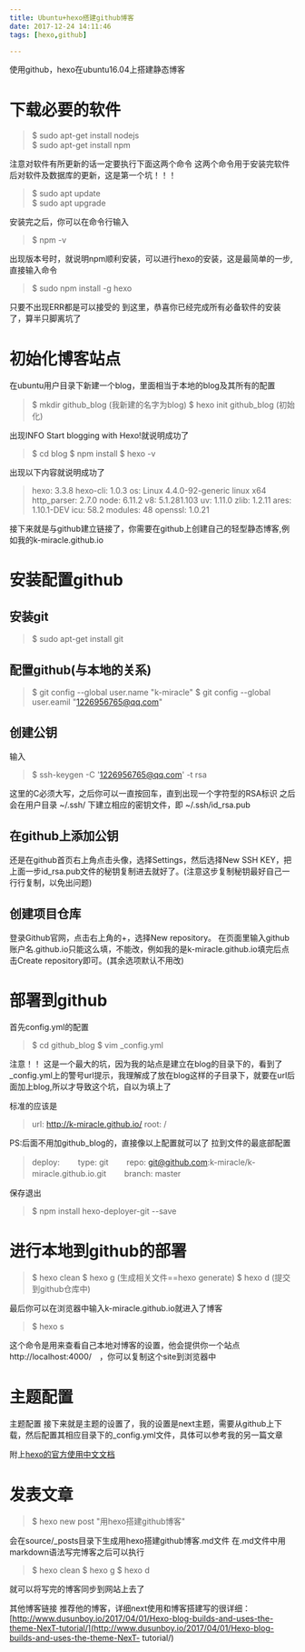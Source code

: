 ```yaml
---
title: Ubuntu+hexo搭建github博客
date: 2017-12-24 14:11:46
tags: [hexo,github]

---
```


使用github，hexo在ubuntu16.04上搭建静态博客
<!--more-->
# 下载必要的软件

>$ sudo apt-get install nodejs     
>$ sudo apt-get install npm

注意对软件有所更新的话一定要执行下面这两个命令
这两个命令用于安装完软件后对软件及数据库的更新，这是第一个坑！！！

>$ sudo apt update    
>$ sudo apt upgrade

安装完之后，你可以在命令行输入
>$ npm -v

出现版本号时，就说明npm顺利安装，可以进行hexo的安装，这是最简单的一步,直接输入命令
>$ sudo npm install -g hexo

只要不出现ERR都是可以接受的
到这里，恭喜你已经完成所有必备软件的安装了，算半只脚离坑了

# 初始化博客站点

在ubuntu用户目录下新建一个blog，里面相当于本地的blog及其所有的配置
>$ mkdir github\_blog (我新建的名字为blog)
>$ hexo init github\_blog (初始化)

出现INFO Start blogging with Hexo!就说明成功了
>$ cd blog
>$ npm install
>$ hexo -v

出现以下内容就说明成功了
>hexo: 3.3.8
>hexo-cli: 1.0.3
>os: Linux 4.4.0-92-generic linux x64
>http\_parser: 2.7.0
>node: 6.11.2
>v8: 5.1.281.103
>uv: 1.11.0
>zlib: 1.2.11
>ares: 1.10.1-DEV
>icu: 58.2
>modules: 48
>openssl: 1.0.21

接下来就是与github建立链接了，你需要在github上创建自己的轻型静态博客,例如我的k-miracle.github.io

# 安装配置github
## 安装git
>$ sudo apt-get install git

## 配置github(与本地的关系)
>$ git config --global user.name "k-miracle"
>$ git config --global user.eamil "1226956765@qq.com"

## 创建公钥
输入
>$ ssh-keygen -C '1226956765@qq.com' -t rsa

这里的C必须大写，之后你可以一直按回车，直到出现一个字符型的RSA标识
之后会在用户目录 ~/.ssh/ 下建立相应的密钥文件，即 ~/.ssh/id\_rsa.pub

## 在github上添加公钥
  还是在github首页右上角点击头像，选择Settings，然后选择New SSH KEY，把上面一步id\_rsa.pub文件的秘钥复制进去就好了。(注意这步复制秘钥最好自己一行行复制，以免出问题)

## 创建项目仓库
  登录Github官网，点击右上角的+，选择New repository。
  在页面里输入github账户名.github.io只能这么填，不能改，例如我的是k-miracle.github.io填完后点击Create repository即可。(其余选项默认不用改)

# 部署到github
首先config.yml的配置
>$ cd github\_blog
>$ vim \_config.yml

注意！！
这是一个最大的坑，因为我的站点是建立在blog的目录下的，看到了\_config.yml上的警号url提示，我理解成了放在blog这样的子目录下，就要在url后面加上blog,所以才导致这个坑，自以为填上了

标准的应该是
> url: http://k-miracle.github.io/
> root: /

PS:后面不用加github\_blog的，直接像以上配置就可以了
拉到文件的最底部配置
>deploy:
>　　type: git
>　　repo: git@github.com:k-miracle/k-miracle.github.io.git
>　　branch: master

保存退出
>$ npm install hexo-deployer-git --save

# 进行本地到github的部署
>$ hexo clean
>$ hexo g (生成相关文件==hexo generate)
>$ hexo d (提交到github仓库中)

最后你可以在浏览器中输入k-miracle.github.io就进入了博客
>$ hexo s

这个命令是用来查看自己本地对博客的设置，他会提供你一个站点　http://localhost:4000/　，你可以复制这个site到浏览器中

# 主题配置
主题配置
接下来就是主题的设置了，我的设置是next主题，需要从github上下载，然后配置其相应目录下的\_config.yml文件，具体可以参考我的另一篇文章

附上[hexo的官方使用中文文档](https://hexo.io/zh-cn/docs/)


# 发表文章
>$ hexo new post "用hexo搭建github博客"

会在source/\_posts目录下生成用hexo搭建github博客.md文件
在.md文件中用markdown语法写完博客之后可以执行

>$ hexo clean
>$ hexo g
>$ hexo d

就可以将写完的博客同步到网站上去了

其他博客链接
推荐他的博客，详细next使用和博客搭建写的很详细：
[http://www.dusunboy.io/2017/04/01/Hexo-blog-builds-and-uses-the-theme-NexT-tutorial/](http://www.dusunboy.io/2017/04/01/Hexo-blog-builds-and-uses-the-theme-NexT-    tutorial/)
